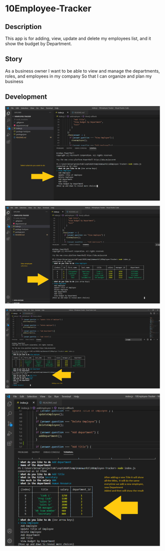 # 10Employee-Tracker

## Description
This app is for adding, view, update and  delete my employees list, and it show the budget by Department.

## Story 

As a business owner
I want to be able to view and manage the departments, roles, and employees in my company
So that I can organize and plan my business


## Development

![Alt text](pic1.png?raw=true)     

![Alt text](pic2.png?raw=true)    

![Alt text](pic3.png?raw=true)    

![Alt text](pic4.png?raw=true)    